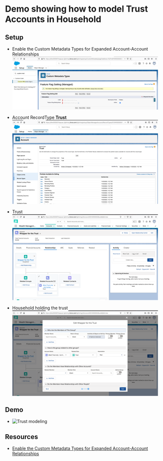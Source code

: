 # Demo showing how to model Trust Accounts in Household

## Setup

- Enable the Custom Metadata Types for Expanded Account-Account Relationships
![Custom metadata type setting](img/fsc-metadata-1.png)

- Account RecordType **Trust**
![Trust RecordType](img/trust-record-type.png)

- Trust
![Modeled Trust](img/fsc-trust-model-1.png)

- Household holding the trust
![Wrapper edit](img/fsc-wrapper-edit-1.png)

## Demo
- ![Trust modeling](img/trust-ac-2.gif)

## Resources
- [Enable the Custom Metadata Types for Expanded Account-Account Relationships](https://developer.salesforce.com/docs/atlas.en-us.financial_services_cloud_admin_guide.meta/financial_services_cloud_admin_guide/fsc_enable_metadata_aar.htm)

